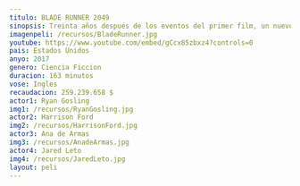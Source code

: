 ```yaml
---
titulo: BLADE RUNNER 2049
sinopsis: Treinta años después de los eventos del primer film, un nuevo blade runner, K (Ryan Gosling) descubre un secreto profundamente oculto que podría acabar con el caos que impera en la sociedad. El descubrimiento de K le lleva a iniciar la búsqueda de Rick Deckard (Harrison Ford), un blade runner al que se le perdió la pista hace 30 años. 
imagenpeli: /recursos/BladeRunner.jpg
youtube: https://www.youtube.com/embed/gCcx85zbxz4?controls=0
pais: Estados Unidos
anyo: 2017
genero: Ciencia Ficcion
duracion: 163 minutos
vose: Ingles
recaudacion: 259.239.658 $
actor1: Ryan Gosling
img1: /recursos/RyanGosling.jpg
actor2: Harrison Ford
img2: /recursos/HarrisonFord.jpg
actor3: Ana de Armas
img3: /recursos/AnadeArmas.jpg
actor4: Jared Leto
img4: /recursos/JaredLeto.jpg
layout: peli
---
```

